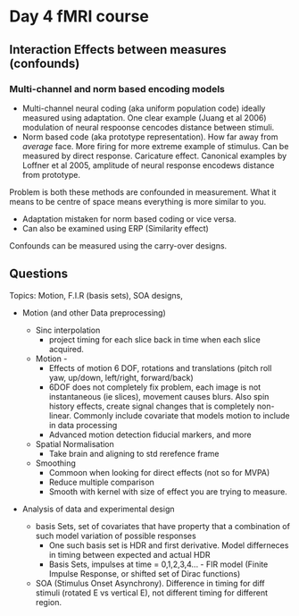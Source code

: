 # Day 4 fMRI course

## Interaction Effects between measures (confounds)

### Multi-channel and norm based encoding models

* Multi-channel neural coding (aka uniform population code) ideally measured using adaptation. One clear example (Juang et al 2006) modulation of neural respoonse cencodes distance between stimuli.
* Norm based code (aka prototype representation). How far away from *average* face. More firing for more extreme example of stimulus. Can be measured by direct response. Caricature effect. Canonical examples by Loffner et al 2005, amplitude of neural response encodews distance from prototype.

Problem is both these methods are confounded in measurement. What it means to be centre of space means everything is more similar to you.
* Adaptation mistaken for norm based coding or vice versa.
* Can also be examined using ERP (Similarity effect)

Confounds can be measured using the carry-over designs.

## Questions

Topics:
  Motion, F.I.R (basis sets), SOA designs,

* Motion (and other Data preprocessing)
  * Sinc interpolation
    * project timing for each slice back in time when each slice acquired.
  * Motion - 
    * Effects of motion 6 DOF, rotations and translations (pitch roll yaw, up/down, left/right, forward/back)
    * 6DOF does not completely fix problem, each image is not instantaneous (ie slices), movement causes blurs. Also spin history effects, create signal changes that is completely non-linear. Commonly include covariate that models motion to include in data processing
    * Advanced motion detection fiducial markers, and more
  * Spatial Normalisation
    * Take brain and aligning to std rerefence frame
  * Smoothing
    * Commoon when looking for direct effects (not so for MVPA)
    * Reduce multiple comparison
    * Smooth with kernel with size of effect you are trying to measure.

* Analysis of data and experimental design
  * basis Sets, set of covariates that have property that a combination of such model variation of possible responses
    * One such basis set is HDR and first derivative. Model differneces in timing between expected and actual HDR
    * Basis Sets, impulses at time = 0,1,2,3,4... - FIR model (Finite Impulse Response, or shifted set of Dirac functions)
  * SOA (Stimulus Onset Asynchrony). Difference in timing for diff stimuli (rotated E vs vertical E), not different timing for different region.
